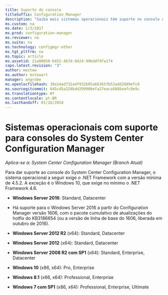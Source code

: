 ```yaml
---
title: Suporte do console
titleSuffix: Configuration Manager
description: "Saiba mais sistemas operacionais têm suporte no console do System Center Configuration Manager."
ms.custom: na
ms.date: 1/3/2017
ms.prod: configuration-manager
ms.reviewer: na
ms.suite: na
ms.technology: configmgr-other
ms.tgt_pltfrm: na
ms.topic: article
ms.assetid: 21a80050-6452-4b7d-8424-99bddf9fa1f4
caps.latest.revision: "3"
author: mestew
ms.author: mstewart
manager: angrobe
ms.openlocfilehash: 39a14ad732a4f932b05a66365fb52add2889efc8
ms.sourcegitcommit: 645cd5a324bdd299906efa27eaca5885eafc9e9c
ms.translationtype: HT
ms.contentlocale: pt-BR
ms.lasthandoff: 01/16/2018
---
```

# <a name="supported-operating-systems-for-system-center-configuration-manager-consoles"></a>Sistemas operacionais com suporte para consoles do System Center Configuration Manager

*Aplica-se a: System Center Configuration Manager (Branch Atual)*


 Para dar suporte ao console do System Center Configuration Manager, o sistema operacional a seguir exige o .NET Framework com a versão mínima de 4.5.2. A exceção é o Windows 10, que exige no mínimo o .NET Framework 4.6.  

-   **Windows Server 2016**: Standard, Datacenter  
  - Há suporte para o Windows Server 2016 a partir do Configuration Manager versão 1606, com o pacote cumulativo de atualizações do hotfix do KB3186654 (ou a versão de linha de base do 1606, liberada em outubro de 2016).  


-   **Windows Server 2012 R2** (x64): Standard, Datacenter  

-   **Windows Server 2012** (x64): Standard, Datacenter  

-   **Windows Server 2008 R2 com SP1** (x64): Standard, Enterprise, Datacenter  

-   **Windows 10** (x86, x64): Pro, Enterprise  

-   **Windows 8.1** (x86, x64): Professional, Enterprise  

<!---   **Windows 8** (x86, x64): Professional, Enterprise  -removed Jan 12,2018 sms505863-->

-   **Windows 7 com SP1** (x86, x64): Professional, Enterprise, Ultimate  
